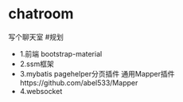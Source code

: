 # chatroom
写个聊天室
#规划
- 1.前端 bootstrap-material
- 2.ssm框架
- 3.mybatis pagehelper分页插件 通用Mapper插件https://github.com/abel533/Mapper
- 4.websocket
